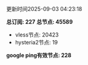 更新时间2025-09-03 04:23:18

**总订阅: 227**
**总节点: 45589**
- vless节点: 20423
- hysteria2节点: 19

**google ping有效节点: 228**
